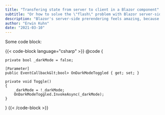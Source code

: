 ```yaml
---
title: "Transfering state from server to client in a Blazor component"
subtitle: "Or how to solve the \"flash\" problem with Blazor server-side prerendering"
description: "Blazor's server-side prerendering feels amazing, because you get something on the page instantly. Except the first time I used it, the whole page flashed with every refresh."
author: "Erwin Kuhn"
date: "2021-03-10"
---
```


Some code block:

{{< code-block language="csharp" >}}
@code {

    private bool _darkMode = false;

    [Parameter]
    public EventCallback&lt;bool> OnDarkModeToggled { get; set; }

    private void Toggle()
    {
        _darkMode = !_darkMode;
        OnDarkModeToggled.InvokeAsync(_darkMode);
    }
}
{{< /code-block >}}